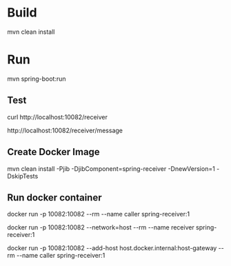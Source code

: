 # Build
mvn clean install

# Run
mvn spring-boot:run

## Test

curl http://localhost:10082/receiver

http://localhost:10082/receiver/message

## Create Docker Image

mvn clean install -Pjib -DjibComponent=spring-receiver -DnewVersion=1 -DskipTests

## Run docker container

docker run -p 10082:10082 --rm --name caller spring-receiver:1

docker run -p 10082:10082 --network=host --rm --name receiver spring-receiver:1

docker run -p 10082:10082 --add-host host.docker.internal:host-gateway --rm --name caller spring-receiver:1 

